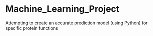 # Machine_Learning_Project
Attempting to create an accurate prediction model (using Python) for specific protein functions
